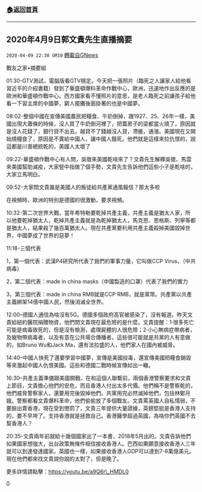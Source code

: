 ###  [:house:返回首頁](https://github.com/ourhimalayas/txt)
---

## 2020年4月9日郭文貴先生直播摘要
`2020-04-09 22:30 GM10` [轉載自GNews](https://gnews.org/zh-hant/167789/)

戰友之家•摘要組

01:30-GTV測試，電腦版看GTV穩定。今天把一張照片（臨死之人讓家人給他看習近平的介紹書籍）發到了華盛頓爆料革命作戰中心，歐洲，迅速地作出反應的是歐洲和華盛頓作戰中心。西方國家看不懂照片的意思，是老人臨死之前讓孩子給他看一下習主席的中國夢，窮人擺攤後面掛著的也是中國夢。

08:02-整個中國在宣傳美國農民把糧食、牛奶倒掉，跟1927、25、26年一樣，美國出現大蕭條的時候，沒人買了牛奶倒河裡了，把蓋房子的梁都當火燒了，原因就是沒人花錢了，銀行貸不出去。越貸不了錢越沒人貸，滯脹，通漲。美國現在又開始燒糧食了，原因是不賣給中國人，讓中國人餓死。他們就是這樣來拉仇恨的，說這都是川普總統乾的，美國人太壞了

09:22-華盛頓作戰中心有人問，吳徵來美國乾啥來了？文貴先生解釋吳徵、馬雲來美國幫助滅疫，大家竪中指做了個手勢，文貴先生告訴他們這些小子是乾啥的，大家立馬明白。

09:52-大家問文貴誰是美國人的叛徒給共產黨通風報信？那太多啦

在視頻時，歐洲的特別是德國的很激動，要求視頻。

10:32-第二次世界大戰，當年希特勒要乾掉共產主義，共產主義是猶太人家，所以他要乾掉猶太人，乾掉共產主義就是為乾掉猶太人，馬克思、恩格斯、列寧等都是猶太人，結果殺了幾百萬猶太人。現在共產黨要利用共產主義殺掉美國毀掉世界，中國夢成了世界的惡夢！

11:18-三個代表

1，第一個代表：武漢P4研究所代表了我們的軍事力量，它叫做CCP Virus，（中共病毒）

2，第二個代表：made in china masks（中國製造的口罩）代表了我們的實力

3，第三個代表：made in china RMB就是CCP RMB，就是黨幣。共產黨以共產主義綁架14億中國人民，然後消滅全世界。

12:00–德國人通信為啥沒有5G。德國多個政府高官被感染了，沒有報道。昨天文貴給紐約醫院捐贈物資，他們問文貴現在最危險的是什麼。文貴提醒：1·很多死亡可能是病毒致死的，但是沒有檢測，處理屍體的人很危險；2·小心無病症帶病者，及寵物帶病毒者，以及有意在公共場合傳播者。這些很可能就是共黨的人有意做的，如Bruno Wu和Jack Ma，還有法拉盛的人，他們家人在國內被威脅。

14:40–中國人快死了還要學習中國夢，宣傳是美國投毒，還宣傳美國把糧食銷毀等來激起中國人仇恨美國。這些和德國二戰時候宣傳如出一轍。

16:30–共產主義準備跟美國開戰，在和這個人聯繫前，兩個香港警察要求和文貴上節目，文貴擔心他們的安危，而且香港人付出太多代價。他們稱不是警察乾的，他們威脅警察家人，還要用完後毀掉他們。共黨用完必然滅掉他們，包括林鄭月娥。警察都看文貴爆料革命，他們偷偷放了多個戰友。文貴罵英國人自私懦弱，不要臉出賣香港，現在受到懲罰了，文貴三年提供大量證據，英鎊堅挺是香港人支持的，要不早垮了。支持香港就是拯救自己。香港醫學超過英國，為啥你們英國不去幫香港人？

20:35–文貴兩年前就給十幾個國家出了一本書，2018年5月出的。文貴告訴他們如果國家想強大，出台政策無條件相信接收香港人。巴西如果願意接收香港人三年就可以到達發達國家。英國也一樣，如果接收香港人GDP可以達到7-8萬億美元。現在他們都來找文貴說你說的太對了，但是晚了。

更多詳情請點擊：https://youtu.be/a9Q6r\_HMDL0



0
